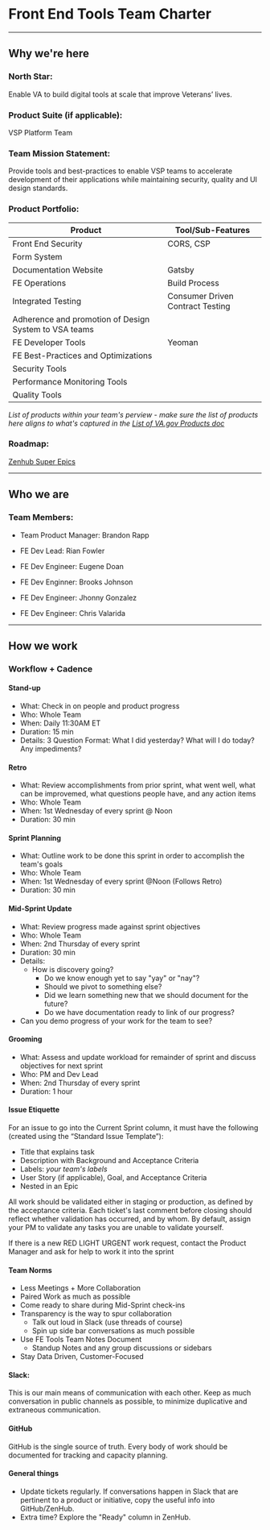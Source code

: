 # Front End Tools Team Charter

---

## Why we're here

### North Star:
Enable VA to build digital tools at scale that improve Veterans’ lives.

### Product Suite (if applicable): 
VSP Platform Team

### Team Mission Statement:
Provide tools and best-practices to enable VSP teams to accelerate development of their applications while maintaining security, quality and UI design standards.


### Product Portfolio:
|Product|Tool/Sub-Features|
|----|----|
|Front End Security |CORS, CSP| 
|Form System | |  
|Documentation Website | Gatsby | 
|FE Operations|Build Process |
|Integrated Testing|Consumer Driven Contract Testing|
|Adherence and promotion of Design System to VSA teams|| 
|FE Developer Tools|Yeoman|
|FE Best-Practices and Optimizations||
|Security Tools||
|Performance Monitoring Tools||
|Quality Tools||

_List of products within your team's perview - make sure the list of products here aligns to what's captured in the [List of VA.gov Products doc](https://docs.google.com/spreadsheets/d/1hzz6whEGoQJQbiNvIggirhydYYdv57nfOZfLvFqZ1pQ/edit)_

### Roadmap:
[Zenhub Super Epics](https://github.com/department-of-veterans-affairs/va.gov-team#workspaces/vsp-5cedc9cce6e3335dc5a49fc4/board?labels=tools-fe,super-epic&repos=133843125,171695663)

---

## Who we are

### Team Members:
- Team Product Manager: Brandon Rapp

- FE Dev Lead: Rian Fowler
- FE Dev Engineer: Eugene Doan
- FE Dev Enginner: Brooks Johnson
- FE Dev Engineer: Jhonny Gonzalez
- FE Dev Engineer: Chris Valarida



---

## How we work

### Workflow + Cadence

#### Stand-up
- What: Check in on people and product progress
- Who: Whole Team
- When: Daily 11:30AM ET
- Duration: 15 min
- Details: 3 Question Format: What I did yesterday? What will I do today? Any impediments?

#### Retro
- What: Review accomplishments from prior sprint, what went well, what can be improvemed, what questions people have, and any action items
- Who: Whole Team
- When: 1st Wednesday of every sprint @ Noon
- Duration: 30 min

#### Sprint Planning
- What: Outline work to be done this sprint in order to accomplish the team's goals
- Who: Whole Team
- When: 1st Wednesday of every sprint @Noon (Follows Retro)
- Duration: 30 min

#### Mid-Sprint Update
- What: Review progress made against sprint objectives
- Who: Whole Team
- When: 2nd Thursday of every sprint
- Duration: 30 min
- Details:
  - How is discovery going?
    - Do we know enough yet to say "yay" or "nay"?
    - Should we pivot to something else?
    - Did we learn something new that we should document for the future?
    - Do we have documentation ready to link of our progress?
 - Can you demo progress of your work for the team to see?


#### Grooming
- What: Assess and update workload for remainder of sprint and discuss objectives for next sprint
- Who: PM and Dev Lead
- When: 2nd Thursday of every sprint
- Duration: 1 hour


#### Issue Etiquette
For an issue to go into the Current Sprint column, it must have the following (created using the “Standard Issue Template”):

- Title that explains task
- Description with Background and Acceptance Criteria
- Labels: _your team's labels_
- User Story (if applicable), Goal, and Acceptance Criteria
- Nested in an Epic

All work should be validated either in staging or production, as defined by the acceptance criteria. Each ticket's last comment before closing should reflect whether validation has occurred, and by whom. By default, assign your PM to validate any tasks you are unable to validate yourself.

If there is a new RED LIGHT URGENT work request, contact the Product Manager and ask for help to work it into the sprint


#### Team Norms

- Less Meetings + More Collaboration
- Paired Work as much as possible
- Come ready to share during Mid-Sprint check-ins
- Transparency is the way to spur collaboration
  - Talk out loud in Slack (use threads of course)
  - Spin up side bar conversations as much possible
- Use FE Tools Team Notes Document
  - Standup Notes and any group discussions or sidebars
- Stay Data Driven, Customer-Focused

#### Slack:

This is our main means of communication with each other. Keep as much conversation in public channels as possible, to minimize duplicative and extraneous communication.

#### GitHub
GitHub is the single source of truth. Every body of work should be documented for tracking and capacity planning.

#### General things
- Update tickets regularly. If conversations happen in Slack that are pertinent to a product or initiative, copy the useful info into GitHub/ZenHub.
- Extra time? Explore the "Ready" column in ZenHub.

